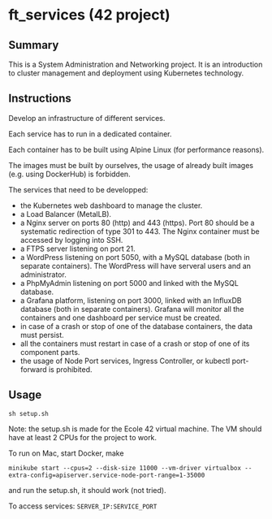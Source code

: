 # ft_services (42 project)
## Summary
This is a System Administration and Networking project.
It is an introduction to cluster management and deployment using Kubernetes technology.
## Instructions
Develop an infrastructure of different services.

Each service has to run in a dedicated container.

Each container has to be built using Alpine Linux (for performance reasons).

The images must be built by ourselves, the usage of already built images (e.g. using DockerHub) is forbidden.

The services that need to be developped:
- the Kubernetes web dashboard to manage the cluster.
- a Load Balancer (MetalLB).
- a Nginx server on ports 80 (http) and 443 (https). Port 80 should be a systematic redirection of type 301 to 443. The Nginx container must be accessed by logging into SSH.
- a FTPS server listening on port 21.
- a WordPress listening on port 5050, with a MySQL database (both in separate containers). The WordPress will have serveral users and an administrator.
- a PhpMyAdmin listening on port 5000 and linked with the MySQL database.
- a Grafana platform, listening on port 3000, linked with an InfluxDB database (both in separate containers). Grafana will monitor all the containers and one dashboard per service must be created.
- in case of a crash or stop of one of the database containers, the data must persist.
- all the containers must restart in case of a crash or stop of one of its component parts.
- the usage of Node Port services, Ingress Controller, or kubectl port-forward is prohibited.
## Usage
```
sh setup.sh
```
Note: the setup.sh is made for the Ecole 42 virtual machine. The VM should have at least 2 CPUs for the project to work.

To run on Mac, start Docker, make
```
minikube start --cpus=2 --disk-size 11000 --vm-driver virtualbox --extra-config=apiserver.service-node-port-range=1-35000
```
and run the setup.sh, it should work (not tried).

To access services: ```SERVER_IP:SERVICE_PORT```

